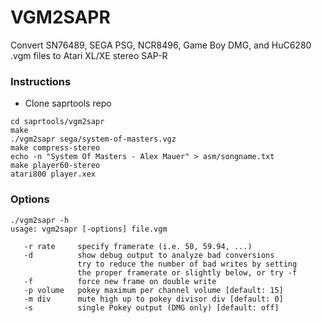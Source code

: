 # VGM2SAPR

Convert SN76489, SEGA PSG, NCR8496, Game Boy DMG, and HuC6280 .vgm files to Atari XL/XE stereo SAP-R

### Instructions

* Clone saprtools repo

```
cd saprtools/vgm2sapr
make
./vgm2sapr sega/system-of-masters.vgz
make compress-stereo
echo -n "System Of Masters - Alex Mauer" > asm/songname.txt
make player60-stereo
atari800 player.xex
```

### Options

```
./vgm2sapr -h
usage: vgm2sapr [-options] file.vgm

   -r rate     specify framerate (i.e. 50, 59.94, ...)
   -d          show debug output to analyze bad conversions
               try to reduce the number of bad writes by setting
               the proper framerate or slightly below, or try -f
   -f          force new frame on double write
   -p volume   pokey maximum per channel volume [default: 15]
   -m div      mute high up to pokey divisor div [default: 0]
   -s          single Pokey output (DMG only) [default: off]
```
